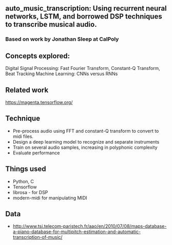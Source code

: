 ## auto_music_transcription: Using recurrent neural networks, LSTM, and borrowed DSP techniques to transcribe musical audio.

### Based on work by Jonathan Sleep at CalPoly

## Concepts explored:
Digital Signal Processing: Fast Fourier Transform, Constant-Q Transform, Beat Tracking
Machine Learning: CNNs versus RNNs

## Related work
https://magenta.tensorflow.org/

## Technique
* Pre-process audio using FFT and constant-Q transform to convert to midi files.
* Design a deep learning model to recognize and separate instruments
* Train on several audio samples, increasing in polyphonic complexity
* Evaluate performance

## Things used
* Python, C
* Tensorflow
* librosa - for DSP
* modern-midi for manipulating MIDI

## Data
* http://www.tsi.telecom-paristech.fr/aao/en/2010/07/08/maps-database-a-piano-database-for-multipitch-estimation-and-automatic-transcription-of-music/
